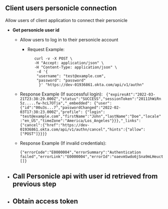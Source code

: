 
## Client users personicle connection

Allow users of client application to connect their personicle

- **Get personicle user id**
    - Allow users to log in to their personicle account
      - Request Example: 
          ``` 
             curl -v -X POST \
             -H "Accept: application/json" \
             -H "Content-Type: application/json" \
              -d '{
              "username": "test@example.com",
              "password": "password"
               }' "https://dev-01936861.okta.com/api/v1/authn"
          ```

  - Response Example (If successful login): 
        ``` 
           {"expiresAt":"2022-03-21T23:38:29.000Z","status":"SUCCESS","sessionToken":"20111hWiRn5z.....fw-hcL7OTja","_embedded":
           {"user":{"id":"00u3s...7","passwordChanged":"2022-02-03T17:38:23.000Z","profile": {"login":
           "test@example.com","firstName":"John","lastName":"Doe","locale":"en_US","timeZone":"America/Los_Angeles"}}},"_links":{"cancel":{"href":"https://dev-
           01936861.okta.com/api/v1/authn/cancel","hints":{"allow":["POST"]}}}}
        ```
  - Response Example (If invalid credentials):
      ```
      {"errorCode":"E0000004","errorSummary":"Authentication failed","errorLink":"E0000004","errorId":"oaevmSwdo6jSna9mLHeuctBow","errorCauses":[]}
      ```
- **Call Personicle api with user id retrieved from previous step**
   - 
   
- **Obtain access token**
    - 
